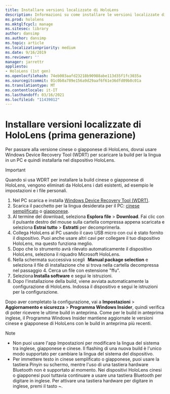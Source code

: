 ```yaml
---
title: Installare versioni localizzate di HoloLens
description: Informazioni su come installare le versioni localizzate di HoloLens (prima generazione), incluse le versioni in cinese e giapponese.
ms.prod: hololens
ms.mktglfcycl: manage
ms.sitesec: library
author: dansimp
ms.author: dansimp
ms.topic: article
ms.localizationpriority: medium
ms.date: 9/16/2019
ms.reviewer: ''
manager: jarrettr
appliesto:
- HoloLens (1st gen)
ms.openlocfilehash: 74eb003aafd23218b90988abe113d35f1fc3035a
ms.sourcegitcommit: 01c0b0a789e156a9d29aaf6f61e36dfd09b8c01a
ms.translationtype: MT
ms.contentlocale: it-IT
ms.lasthandoff: 03/16/2021
ms.locfileid: "11439012"
---
```

# <a name="install-localized-versions-of-hololens-1st-gen"></a>Installare versioni localizzate di HoloLens (prima generazione)

Per passare alla versione cinese o giapponese di HoloLens, dovrai usare Windows Device Recovery Tool (WDRT) per scaricare la build per la lingua in un PC e quindi installarla nel dispositivo HoloLens.

> [!IMPORTANT]
> Quando si usa WDRT per installare la build cinese o giapponese di HoloLens, vengono eliminati da HoloLens i dati esistenti, ad esempio le impostazioni e i file personali. 

1. Nel PC scarica e installa [Windows Device Recovery Tool (WDRT)](https://support.microsoft.com/help/12379).
1. Scarica il pacchetto per la lingua desiderata per il PC: [cinese semplificato](https://aka.ms/hololensdownload-ch) o [giapponese](https://aka.ms/hololensdownload-jp).
1. Al termine del download, seleziona **Esplora file** > **Download**. Fai clic con il pulsante destro del mouse sulla cartella compressa appena scaricata e seleziona **Estrai tutto** > **Estratti** per decomprimerla.
1. Collega HoloLens al PC usando il cavo USB micro con cui è stato fornito il dispositivo. Puoi anche usare altri cavi per collegare il tuo dispositivo HoloLens, ma questo funziona meglio.
1. Dopo che lo strumento avrà rilevato automaticamente il dispositivo HoloLens, seleziona il riquadro Microsoft HoloLens.
1. Nella schermata successiva scegli   **Manual package selection** e seleziona il file di installazione che si trova nella cartella decompressa nel passaggio 4. Cerca un file con estensione "ffu". 
1. Seleziona **Installa software** e segui le istruzioni. 
1. Dopo l'installazione della build, viene avviata automaticamente la configurazione di HoloLens. Indossa il dispositivo e segui le istruzioni per la configurazione. 

Dopo aver completato la configurazione, vai a **Impostazioni** > **Aggiornamento e sicurezza** > **Programma Windows Insider**, quindi verifica di poter ricevere le ultime build in anteprima. Come per le build in anteprima inglese, il Programma Windows Insider mantiene aggiornate le versioni cinese e giapponese di HoloLens con le build in anteprima più recenti.

> [!NOTE]
>  
> - Non puoi usare l'app Impostazioni per modificare la lingua del sistema tra inglese, giapponese e cinese. Il flashing di una nuova build è l'unico modo supportato per cambiare la lingua del sistema del dispositivo.
> - Per immettere testo in cinese semplificato o giapponese, puoi usare la tastiera Pinyin su schermo, mentre l'uso di una tastiera hardware Bluetooth non è supportato al momento.  Nei dispositivi HoloLens cinesi o giapponesi puoi tuttavia continuare a usare una tastiera Bluetooth per digitare in inglese. Per attivare una tastiera hardware per digitare in inglese, premi il tasto ~.
